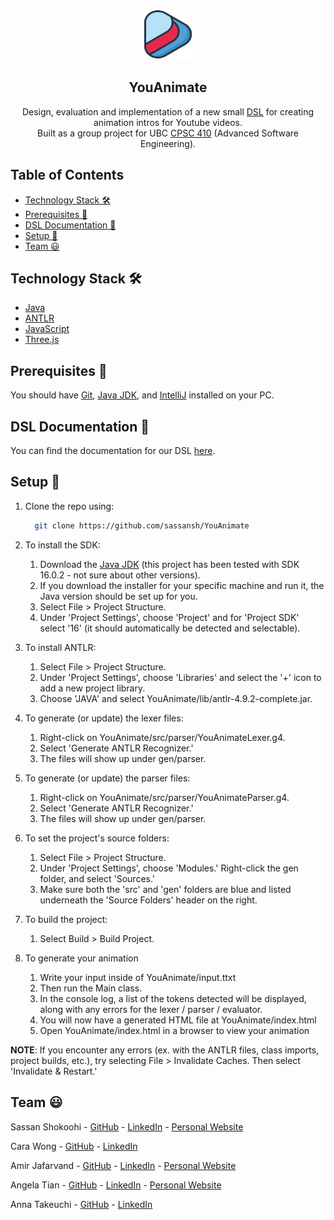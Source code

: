 <br />
<p align="center">
 <a href="https://github.com/sassansh/YouAnimate">
    <img src="/images/logo.png" alt="Logo" width="80" height="80">
  </a>
  <h2 align="center">YouAnimate</h2>

  <p align="center">
     Design, evaluation and implementation of a new small <a href="https://en.wikipedia.org/wiki/Domain-specific_language">DSL</a> for creating animation intros for Youtube videos.
  <br>
     Built as a group project for UBC <a href="https://courses.students.ubc.ca/cs/courseschedule?pname=subjarea&tname=subj-course&dept=CPSC&course=317">CPSC 410</a> (Advanced Software Engineering).
  </p>
</p>

## Table of Contents

- [Technology Stack 🛠️](#technology-stack-)
- [Prerequisites 🍪](#prerequisites-)
- [DSL Documentation 📑](#dsl-documentation-)
- [Setup 🔧](#setup-)
- [Team ‎😃](#team-)

## Technology Stack 🛠️

- [Java](https://www.java.com/)
- [ANTLR](https://www.antlr.org/)
- [JavaScript](https://www.javascript.com/)
- [Three.js](https://threejs.org/)

## Prerequisites 🍪

You should have [Git](https://git-scm.com/), [Java JDK](https://www.oracle.com/java/technologies/javase/jdk16-archive-downloads.html), and [IntelliJ](https://www.jetbrains.com/idea/) installed on your PC.

## DSL Documentation 📑

You can find the documentation for our DSL [here](https://docs.google.com/document/u/1/d/1JZ_tn1B5y1mpXwdKgLnvXXabwn9wzKqyWTBE4OTIp9s/edit).

## Setup 🔧

1. Clone the repo using:

   ```bash
     git clone https://github.com/sassansh/YouAnimate
   ```

2. To install the SDK:
   1. Download the [Java JDK](https://www.oracle.com/java/technologies/javase/jdk16-archive-downloads.html) (this project has been tested with SDK 16.0.2 - not sure about other versions).
   2. If you download the installer for your specific machine and run it, the Java version should be set up for you.
   3. Select File > Project Structure.
   4. Under 'Project Settings', choose 'Project' and for 'Project SDK' select '16' (it should automatically be detected and selectable).
3. To install ANTLR:
   1. Select File > Project Structure.
   2. Under 'Project Settings', choose 'Libraries' and select the '+' icon to add a new project library.
   3. Choose 'JAVA' and select YouAnimate/lib/antlr-4.9.2-complete.jar.
4. To generate (or update) the lexer files:
   1. Right-click on YouAnimate/src/parser/YouAnimateLexer.g4.
   2. Select 'Generate ANTLR Recognizer.'
   3. The files will show up under gen/parser.
5. To generate (or update) the parser files:
   1. Right-click on YouAnimate/src/parser/YouAnimateParser.g4.
   2. Select 'Generate ANTLR Recognizer.'
   3. The files will show up under gen/parser.
6. To set the project's source folders:
   1. Select File > Project Structure.
   2. Under 'Project Settings', choose 'Modules.' Right-click the gen folder, and select 'Sources.'
   3. Make sure both the 'src' and 'gen' folders are blue and listed underneath the 'Source Folders' header on the right.
7. To build the project:
   1. Select Build > Build Project.
8. To generate your animation
   1. Write your input inside of YouAnimate/input.ttxt
   1. Then run the Main class.
   1. In the console log, a list of the tokens detected will be displayed, along with any errors for the lexer / parser / evaluator.
   1. You will now have a generated HTML file at YouAnimate/index.html
   1. Open YouAnimate/index.html in a browser to view your animation

**NOTE**: If you encounter any errors (ex. with the ANTLR files, class imports, project builds, etc.), try selecting File > Invalidate Caches.
Then select 'Invalidate & Restart.'

## Team ‎😃

Sassan Shokoohi - [GitHub](https://github.com/sassansh) - [LinkedIn](https://www.linkedin.com/in/sassanshokoohi/) - [Personal Website](https://sassanshokoohi.ca)

Cara Wong - [GitHub](https://github.com/cara-wong) - [LinkedIn](https://www.linkedin.com/in/cara-wong/)

Amir Jafarvand - [GitHub](https://github.com/amirjfr) - [LinkedIn](https://www.linkedin.com/in/amir-jafarvand/) - [Personal Website](http://www.amirjafarvand.com/)

Angela Tian - [GitHub](https://github.com/tiangela1027) - [LinkedIn](https://www.linkedin.com/in/tiangela/) - [Personal Website](https://tiangela1027.github.io)

Anna Takeuchi - [GitHub](https://github.com/annatake) - [LinkedIn](https://www.linkedin.com/in/anna-takeu/?originalSubdomain=ca)
